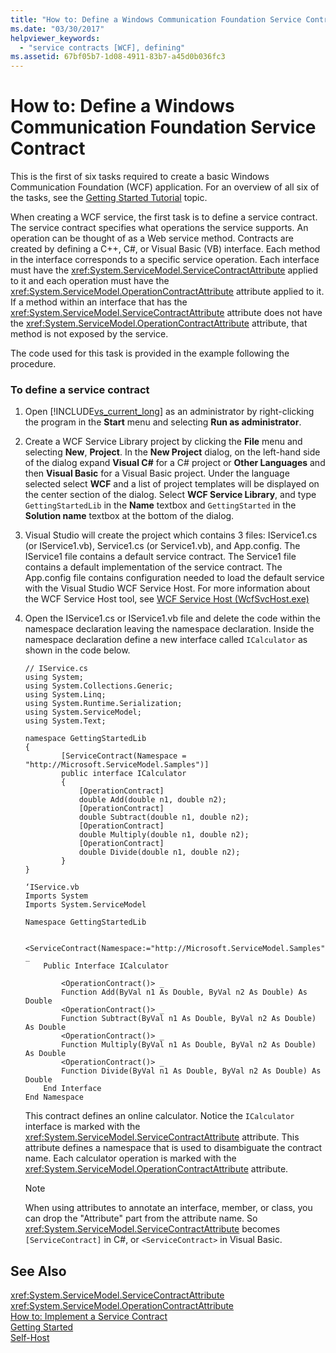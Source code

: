 ```yaml
---
title: "How to: Define a Windows Communication Foundation Service Contract"
ms.date: "03/30/2017"
helpviewer_keywords: 
  - "service contracts [WCF], defining"
ms.assetid: 67bf05b7-1d08-4911-83b7-a45d0b036fc3
---
```

# How to: Define a Windows Communication Foundation Service Contract
This is the first of six tasks required to create a basic Windows Communication Foundation (WCF) application. For an overview of all six of the tasks, see the [Getting Started Tutorial](../../../docs/framework/wcf/getting-started-tutorial.md) topic.  
  
 When creating a WCF service, the first task is to define a service contract. The service contract specifies what operations the service supports. An operation can be thought of as a Web service method. Contracts are created by defining a C++, C#, or Visual Basic (VB) interface. Each method in the interface corresponds to a specific service operation. Each interface must have the <xref:System.ServiceModel.ServiceContractAttribute> applied to it and each operation must have the <xref:System.ServiceModel.OperationContractAttribute> attribute applied to it. If a method within an interface that has the <xref:System.ServiceModel.ServiceContractAttribute> attribute does not have the <xref:System.ServiceModel.OperationContractAttribute> attribute, that method is not exposed by the service.  
  
 The code used for this task is provided in the example following the procedure.  
  
### To define a service contract  
  
1. Open  [!INCLUDE[vs_current_long](../../../includes/vs-current-long-md.md)] as an administrator by right-clicking the program in the **Start** menu and selecting **Run as administrator**.  
  
2. Create a WCF Service Library project by clicking the **File** menu and selecting **New**, **Project**. In the **New Project** dialog, on the left-hand side of the dialog expand **Visual C#** for a C# project or **Other Languages** and then **Visual Basic** for a Visual Basic project. Under the language selected select **WCF** and a list of project templates will be displayed on the center section of the dialog. Select **WCF Service Library**, and type `GettingStartedLib` in the **Name** textbox and `GettingStarted` in the **Solution name** textbox at the bottom of the dialog.  
  
3. Visual Studio will create the project which contains 3 files: IService1.cs (or IService1.vb), Service1.cs (or Service1.vb), and App.config.  The IService1 file contains a default service contract.  The Service1 file contains a default implementation of the service contract. The App.config file contains configuration needed to load the default service with the Visual Studio WCF Service Host. For more information about the WCF Service Host tool, see [WCF Service Host (WcfSvcHost.exe)](../../../docs/framework/wcf/wcf-service-host-wcfsvchost-exe.md)  
  
4. Open the IService1.cs or IService1.vb file and delete the code within the namespace declaration leaving the namespace declaration. Inside the namespace declaration define a new interface called `ICalculator` as shown in the code below.  
  
   ```  
   // IService.cs  
   using System;  
   using System.Collections.Generic;  
   using System.Linq;  
   using System.Runtime.Serialization;  
   using System.ServiceModel;  
   using System.Text;  
  
   namespace GettingStartedLib  
   {  
           [ServiceContract(Namespace = "http://Microsoft.ServiceModel.Samples")]  
           public interface ICalculator  
           {  
               [OperationContract]  
               double Add(double n1, double n2);  
               [OperationContract]  
               double Subtract(double n1, double n2);  
               [OperationContract]  
               double Multiply(double n1, double n2);  
               [OperationContract]  
               double Divide(double n1, double n2);  
           }  
   }  
   ```  
  
   ```  
   ‘IService.vb  
   Imports System  
   Imports System.ServiceModel  
  
   Namespace GettingStartedLib  
  
       <ServiceContract(Namespace:="http://Microsoft.ServiceModel.Samples")> _  
       Public Interface ICalculator  
  
           <OperationContract()> _  
           Function Add(ByVal n1 As Double, ByVal n2 As Double) As Double  
           <OperationContract()> _  
           Function Subtract(ByVal n1 As Double, ByVal n2 As Double) As Double  
           <OperationContract()> _  
           Function Multiply(ByVal n1 As Double, ByVal n2 As Double) As Double  
           <OperationContract()> _  
           Function Divide(ByVal n1 As Double, ByVal n2 As Double) As Double  
       End Interface  
   End Namespace  
   ```  
  
    This contract defines an online calculator. Notice the `ICalculator` interface is marked with the <xref:System.ServiceModel.ServiceContractAttribute> attribute. This attribute defines a namespace that is used to disambiguate the contract name. Each calculator operation is marked with the <xref:System.ServiceModel.OperationContractAttribute> attribute.  
  
   > [!NOTE]
   >  When using attributes to annotate an interface, member, or class, you can drop the "Attribute" part from the attribute name. So <xref:System.ServiceModel.ServiceContractAttribute> becomes `[ServiceContract]` in C#, or `<ServiceContract>` in Visual Basic.  
  
## See Also  
 <xref:System.ServiceModel.ServiceContractAttribute>  
 <xref:System.ServiceModel.OperationContractAttribute>  
 [How to: Implement a Service Contract](../../../docs/framework/wcf/how-to-implement-a-wcf-contract.md)  
 [Getting Started](../../../docs/framework/wcf/samples/getting-started-sample.md)  
 [Self-Host](../../../docs/framework/wcf/samples/self-host.md)
